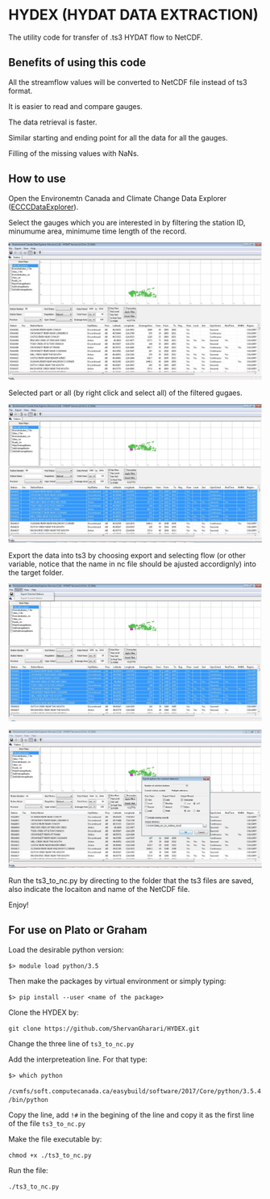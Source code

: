 # HYDEX (HYDAT DATA EXTRACTION)

The utility code for transfer of .ts3 HYDAT flow to NetCDF.

## Benefits of using this code

All the streamflow values will be converted to NetCDF file instead of ts3 format.

It is easier to read and compare gauges.

The data retrieval is faster.

Similar starting and ending point for all the data for all the gauges.

Filling of the missing values with NaNs.

## How to use

Open the Environemtn Canada and Climate Change Data Explorer ([ECCCDataExplorer](https://www.canada.ca/en/environment-climate-change/services/water-overview/quantity/monitoring/survey/data-products-services/explorer.html)).

Select the gauges which you are interested in by filtering the station ID, minumume area, minimume time length of the record.

![image](https://github.com/ShervanGharari/HYDEX/blob/master/figs/Fig_1.jpg)

Selected part or all (by right click and select all) of the filtered gugaes.

![image](https://github.com/ShervanGharari/HYDEX/blob/master/figs/Fig_2.jpg)

Export the data into ts3 by choosing export and selecting flow (or other variable, notice that the name in nc file should be ajusted accordignly) into the target folder.

![image](https://github.com/ShervanGharari/HYDEX/blob/master/figs/Fig_3.jpg)

![image](https://github.com/ShervanGharari/HYDEX/blob/master/figs/Fig_4.jpg)

Run the ts3_to_nc.py by directing to the folder that the ts3 files are saved, also indicate the locaiton and name of the NetCDF file.

Enjoy!

## For use on Plato or Graham

Load the desirable python version:

```$> module load python/3.5```

Then make the packages by virtual environment or simply typing:

```$> pip install --user <name of the package>```

Clone the HYDEX by:

```git clone https://github.com/ShervanGharari/HYDEX.git```

Change the three line of ```ts3_to_nc.py```

Add the interpreteation line. For that type:

```$> which python```

```/cvmfs/soft.computecanada.ca/easybuild/software/2017/Core/python/3.5.4/bin/python```

Copy the line, add ```!#``` in the begining of the line and copy it as the first line of the file ```ts3_to_nc.py```

Make the file executable by:

```chmod +x ./ts3_to_nc.py```

Run the file:

```./ts3_to_nc.py```

